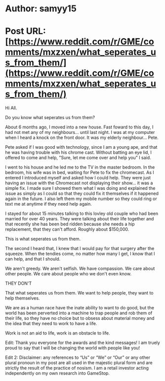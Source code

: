 # Author: samyy15
# Post URL: [https://www.reddit.com/r/GME/comments/mxzxen/what_seperates_us_from_them/](https://www.reddit.com/r/GME/comments/mxzxen/what_seperates_us_from_them/)


Hi All.

Do you know what seperates us from them?

About 6 months ago, I moved into a new house. Fast foward to this day, I had not met any of my neighbours... until last night. I was at my computer when I heard a knock on the front door. It was my elderly neighbour... Pete.

Pete asked if I was good with technology, since I am a young ape, and that he was having trouble with his chrome cast. Without batting an eye lid, I offered to come and help, "Sure, let me come over and help you" I said.

I went to his house and he led me to the TV in the master bedroom. In the bedroom, his wife was in bed, waiting for Pete to fix the chromecast. As I entered I introduced myself and asked how I could help. They were just having an issue with the Chromecast not displaying their show... it was a simple fix. I made sure I showed them what I was doing and explained the issue as simply as I could so that they could fix it themselves if it happened again in the future. I also left them my mobile number so they could ring or text me at anytime if they need help again.

I stayed for about 15 minutes talking to this lovley old couple who had been married for over 40 years. They were talking about their life together and that recently she has been bed ridden because she needs a hip replacement, that they can't afford. Roughly about $150,000.

This is what seperates us from them.

The second I heard that, I knew that I would pay for that surgery after the squeeze. When the tendies come, no matter how many I get, I know that I can help, and that I should.

We aren't greedy. We aren't selfish. We have compassion. We care about other people. We care about people who we don't even know.

THEY DON'T

That what seperates us from them. We want to help people, they want to help themselves.

We are as a human race have the inate ability to want to do good, but the world has been perverted into a machine to trap people and rob them of their life, so they have no choice but to obsess about material money and the idea that they need to work to have a life.

Work is not an aid to life, work is an obstacle to life.  

Edit: Thank you everyone for the awards and the kind messages! I am truely proud to say that I will be changing the world with people like you!

Edit 2: Disclaimer: any references to “Us” or “We” or  “Our” or any other plural pronoun in my post are all used in the majestic plural form and are strictly the result of the practice of nosism. I am a retail investor acting independently on my own research into GameStop.